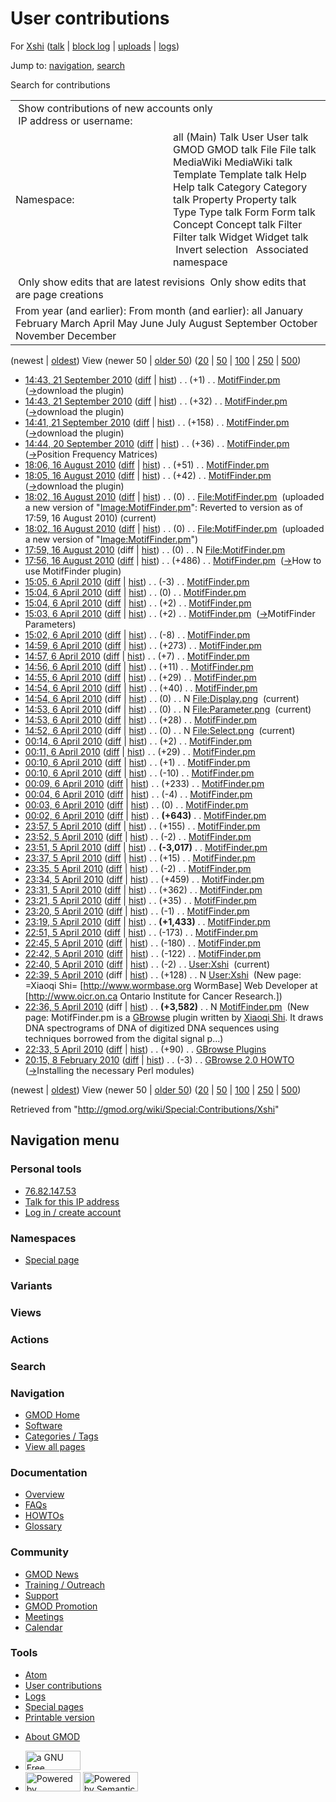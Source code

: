 <div id="mw-page-base" class="noprint">

</div>

<div id="mw-head-base" class="noprint">

</div>

<div id="content" class="mw-body" role="main">

<span id="top"></span>

<div id="mw-js-message" style="display:none;">

</div>



# <span dir="auto">User contributions</span>

<div id="bodyContent">

<div id="contentSub">

For [Xshi](/wiki/User:Xshi "User:Xshi") (<a
href="/mediawiki/index.php?title=User_talk:Xshi&amp;action=edit&amp;redlink=1"
class="new" title="User talk:Xshi (page does not exist)">talk</a> \|
[block
log](/mediawiki/index.php?title=Special:Log/block&page=User%3AXshi "Special:Log/block")
\| [uploads](/wiki/Special:ListFiles/Xshi "Special:ListFiles/Xshi") \|
[logs](/wiki/Special:Log/Xshi "Special:Log/Xshi"))

</div>

<div id="jump-to-nav" class="mw-jump">

Jump to: [navigation](#mw-navigation), [search](#p-search)

</div>

<div id="mw-content-text">

Search for contributions

<table class="mw-contributions-table">
<colgroup>
<col style="width: 50%" />
<col style="width: 50%" />
</colgroup>
<tbody>
<tr class="odd">
<td colspan="2"> Show contributions of new accounts only<br />
 IP address or username:</td>
</tr>
<tr class="even">
<td class="mw-label">Namespace:</td>
<td>all (Main) Talk User User talk GMOD GMOD talk File File talk
MediaWiki MediaWiki talk Template Template talk Help Help talk Category
Category talk Property Property talk Type Type talk Form Form talk
Concept Concept talk Filter Filter talk Widget Widget talk  
 Invert selection 
 Associated namespace </td>
</tr>
<tr class="odd">
<td colspan="2"></td>
</tr>
<tr class="even">
<td colspan="2"> Only show edits that are latest revisions
 Only show edits that are page creations</td>
</tr>
<tr class="odd">
<td colspan="2">From year (and earlier): From month (and earlier): all
January February March April May June July August September October
November December</td>
</tr>
</tbody>
</table>

(newest \| <a
href="/mediawiki/index.php?title=Special:Contributions/Xshi&amp;dir=prev&amp;target=Xshi"
class="mw-lastlink" rel="last"
title="Special:Contributions/Xshi">oldest</a>) View (newer 50 \| <a
href="/mediawiki/index.php?title=Special:Contributions/Xshi&amp;offset=20100208201514&amp;target=Xshi"
class="mw-nextlink" rel="next" title="Special:Contributions/Xshi">older
50</a>) (<a
href="/mediawiki/index.php?title=Special:Contributions/Xshi&amp;offset=&amp;limit=20&amp;target=Xshi"
class="mw-numlink" title="Special:Contributions/Xshi">20</a> \| <a
href="/mediawiki/index.php?title=Special:Contributions/Xshi&amp;offset=&amp;limit=50&amp;target=Xshi"
class="mw-numlink" title="Special:Contributions/Xshi">50</a> \| <a
href="/mediawiki/index.php?title=Special:Contributions/Xshi&amp;offset=&amp;limit=100&amp;target=Xshi"
class="mw-numlink" title="Special:Contributions/Xshi">100</a> \| <a
href="/mediawiki/index.php?title=Special:Contributions/Xshi&amp;offset=&amp;limit=250&amp;target=Xshi"
class="mw-numlink" title="Special:Contributions/Xshi">250</a> \| <a
href="/mediawiki/index.php?title=Special:Contributions/Xshi&amp;offset=&amp;limit=500&amp;target=Xshi"
class="mw-numlink" title="Special:Contributions/Xshi">500</a>)

- <a href="/mediawiki/index.php?title=MotifFinder.pm&amp;oldid=14558"
  class="mw-changeslist-date" title="MotifFinder.pm">14:43, 21 September
  2010</a>
  ([diff](/mediawiki/index.php?title=MotifFinder.pm&diff=prev&oldid=14558 "MotifFinder.pm")
  \|
  [hist](/mediawiki/index.php?title=MotifFinder.pm&action=history "MotifFinder.pm"))
  <span class="mw-changeslist-separator">. .</span>
  <span class="mw-plusminus-pos" dir="ltr"
  title="4,625 bytes after change">(+1)</span>‎
  <span class="mw-changeslist-separator">. .</span>
  <a href="/wiki/MotifFinder.pm" class="mw-contributions-title"
  title="MotifFinder.pm">MotifFinder.pm</a> ‎
  <span class="comment">([→](/wiki/MotifFinder.pm#download_the_plugin "MotifFinder.pm")‎<span dir="auto"><span class="autocomment">download
  the plugin</span></span>)</span>
- <a href="/mediawiki/index.php?title=MotifFinder.pm&amp;oldid=14557"
  class="mw-changeslist-date" title="MotifFinder.pm">14:43, 21 September
  2010</a>
  ([diff](/mediawiki/index.php?title=MotifFinder.pm&diff=prev&oldid=14557 "MotifFinder.pm")
  \|
  [hist](/mediawiki/index.php?title=MotifFinder.pm&action=history "MotifFinder.pm"))
  <span class="mw-changeslist-separator">. .</span>
  <span class="mw-plusminus-pos" dir="ltr"
  title="4,624 bytes after change">(+32)</span>‎
  <span class="mw-changeslist-separator">. .</span>
  <a href="/wiki/MotifFinder.pm" class="mw-contributions-title"
  title="MotifFinder.pm">MotifFinder.pm</a> ‎
  <span class="comment">([→](/wiki/MotifFinder.pm#download_the_plugin "MotifFinder.pm")‎<span dir="auto"><span class="autocomment">download
  the plugin</span></span>)</span>
- <a href="/mediawiki/index.php?title=MotifFinder.pm&amp;oldid=14556"
  class="mw-changeslist-date" title="MotifFinder.pm">14:41, 21 September
  2010</a>
  ([diff](/mediawiki/index.php?title=MotifFinder.pm&diff=prev&oldid=14556 "MotifFinder.pm")
  \|
  [hist](/mediawiki/index.php?title=MotifFinder.pm&action=history "MotifFinder.pm"))
  <span class="mw-changeslist-separator">. .</span>
  <span class="mw-plusminus-pos" dir="ltr"
  title="4,592 bytes after change">(+158)</span>‎
  <span class="mw-changeslist-separator">. .</span>
  <a href="/wiki/MotifFinder.pm" class="mw-contributions-title"
  title="MotifFinder.pm">MotifFinder.pm</a> ‎
  <span class="comment">([→](/wiki/MotifFinder.pm#download_the_plugin "MotifFinder.pm")‎<span dir="auto"><span class="autocomment">download
  the plugin</span></span>)</span>
- <a href="/mediawiki/index.php?title=MotifFinder.pm&amp;oldid=14537"
  class="mw-changeslist-date" title="MotifFinder.pm">14:44, 20 September
  2010</a>
  ([diff](/mediawiki/index.php?title=MotifFinder.pm&diff=prev&oldid=14537 "MotifFinder.pm")
  \|
  [hist](/mediawiki/index.php?title=MotifFinder.pm&action=history "MotifFinder.pm"))
  <span class="mw-changeslist-separator">. .</span>
  <span class="mw-plusminus-pos" dir="ltr"
  title="4,434 bytes after change">(+36)</span>‎
  <span class="mw-changeslist-separator">. .</span>
  <a href="/wiki/MotifFinder.pm" class="mw-contributions-title"
  title="MotifFinder.pm">MotifFinder.pm</a> ‎
  <span class="comment">([→](/wiki/MotifFinder.pm#Position_Frequency_Matrices "MotifFinder.pm")‎<span dir="auto"><span class="autocomment">Position
  Frequency Matrices</span></span>)</span>
- <a href="/mediawiki/index.php?title=MotifFinder.pm&amp;oldid=14190"
  class="mw-changeslist-date" title="MotifFinder.pm">18:06, 16 August
  2010</a>
  ([diff](/mediawiki/index.php?title=MotifFinder.pm&diff=prev&oldid=14190 "MotifFinder.pm")
  \|
  [hist](/mediawiki/index.php?title=MotifFinder.pm&action=history "MotifFinder.pm"))
  <span class="mw-changeslist-separator">. .</span>
  <span class="mw-plusminus-pos" dir="ltr"
  title="4,398 bytes after change">(+51)</span>‎
  <span class="mw-changeslist-separator">. .</span>
  <a href="/wiki/MotifFinder.pm" class="mw-contributions-title"
  title="MotifFinder.pm">MotifFinder.pm</a> ‎
- <a href="/mediawiki/index.php?title=MotifFinder.pm&amp;oldid=14189"
  class="mw-changeslist-date" title="MotifFinder.pm">18:05, 16 August
  2010</a>
  ([diff](/mediawiki/index.php?title=MotifFinder.pm&diff=prev&oldid=14189 "MotifFinder.pm")
  \|
  [hist](/mediawiki/index.php?title=MotifFinder.pm&action=history "MotifFinder.pm"))
  <span class="mw-changeslist-separator">. .</span>
  <span class="mw-plusminus-pos" dir="ltr"
  title="4,347 bytes after change">(+42)</span>‎
  <span class="mw-changeslist-separator">. .</span>
  <a href="/wiki/MotifFinder.pm" class="mw-contributions-title"
  title="MotifFinder.pm">MotifFinder.pm</a> ‎
  <span class="comment">([→](/wiki/MotifFinder.pm#download_the_plugin "MotifFinder.pm")‎<span dir="auto"><span class="autocomment">download
  the plugin</span></span>)</span>
- <a href="/mediawiki/index.php?title=File:MotifFinder.pm&amp;oldid=14188"
  class="mw-changeslist-date" title="File:MotifFinder.pm">18:02, 16 August
  2010</a>
  ([diff](/mediawiki/index.php?title=File:MotifFinder.pm&diff=prev&oldid=14188 "File:MotifFinder.pm")
  \|
  [hist](/mediawiki/index.php?title=File:MotifFinder.pm&action=history "File:MotifFinder.pm"))
  <span class="mw-changeslist-separator">. .</span>
  <span class="mw-plusminus-null" dir="ltr"
  title="0 bytes after change">(0)</span>‎
  <span class="mw-changeslist-separator">. .</span>
  <a href="/wiki/File:MotifFinder.pm" class="mw-contributions-title"
  title="File:MotifFinder.pm">File:MotifFinder.pm</a> ‎
  <span class="comment">(uploaded a new version of
  "[Image:MotifFinder.pm](/wiki/File:MotifFinder.pm "File:MotifFinder.pm")":
  Reverted to version as of 17:59, 16 August 2010)</span>
  <span class="mw-uctop">(current)</span>
- <a href="/mediawiki/index.php?title=File:MotifFinder.pm&amp;oldid=14187"
  class="mw-changeslist-date" title="File:MotifFinder.pm">18:02, 16 August
  2010</a>
  ([diff](/mediawiki/index.php?title=File:MotifFinder.pm&diff=prev&oldid=14187 "File:MotifFinder.pm")
  \|
  [hist](/mediawiki/index.php?title=File:MotifFinder.pm&action=history "File:MotifFinder.pm"))
  <span class="mw-changeslist-separator">. .</span>
  <span class="mw-plusminus-null" dir="ltr"
  title="0 bytes after change">(0)</span>‎
  <span class="mw-changeslist-separator">. .</span>
  <a href="/wiki/File:MotifFinder.pm" class="mw-contributions-title"
  title="File:MotifFinder.pm">File:MotifFinder.pm</a> ‎
  <span class="comment">(uploaded a new version of
  "[Image:MotifFinder.pm](/wiki/File:MotifFinder.pm "File:MotifFinder.pm")")</span>
- <a href="/mediawiki/index.php?title=File:MotifFinder.pm&amp;oldid=14186"
  class="mw-changeslist-date" title="File:MotifFinder.pm">17:59, 16 August
  2010</a> (diff \|
  [hist](/mediawiki/index.php?title=File:MotifFinder.pm&action=history "File:MotifFinder.pm"))
  <span class="mw-changeslist-separator">. .</span>
  <span class="mw-plusminus-null" dir="ltr"
  title="0 bytes after change">(0)</span>‎
  <span class="mw-changeslist-separator">. .</span> N
  <a href="/wiki/File:MotifFinder.pm" class="mw-contributions-title"
  title="File:MotifFinder.pm">File:MotifFinder.pm</a> ‎
- <a href="/mediawiki/index.php?title=MotifFinder.pm&amp;oldid=14182"
  class="mw-changeslist-date" title="MotifFinder.pm">17:56, 16 August
  2010</a>
  ([diff](/mediawiki/index.php?title=MotifFinder.pm&diff=prev&oldid=14182 "MotifFinder.pm")
  \|
  [hist](/mediawiki/index.php?title=MotifFinder.pm&action=history "MotifFinder.pm"))
  <span class="mw-changeslist-separator">. .</span>
  <span class="mw-plusminus-pos" dir="ltr"
  title="4,305 bytes after change">(+486)</span>‎
  <span class="mw-changeslist-separator">. .</span>
  <a href="/wiki/MotifFinder.pm" class="mw-contributions-title"
  title="MotifFinder.pm">MotifFinder.pm</a> ‎
  <span class="comment">([→](/wiki/MotifFinder.pm#How_to_use_MotifFinder_plugin "MotifFinder.pm")‎<span dir="auto"><span class="autocomment">How
  to use MotifFinder plugin</span></span>)</span>
- <a href="/mediawiki/index.php?title=MotifFinder.pm&amp;oldid=12263"
  class="mw-changeslist-date" title="MotifFinder.pm">15:05, 6 April
  2010</a>
  ([diff](/mediawiki/index.php?title=MotifFinder.pm&diff=prev&oldid=12263 "MotifFinder.pm")
  \|
  [hist](/mediawiki/index.php?title=MotifFinder.pm&action=history "MotifFinder.pm"))
  <span class="mw-changeslist-separator">. .</span>
  <span class="mw-plusminus-neg" dir="ltr"
  title="3,819 bytes after change">(-3)</span>‎
  <span class="mw-changeslist-separator">. .</span>
  <a href="/wiki/MotifFinder.pm" class="mw-contributions-title"
  title="MotifFinder.pm">MotifFinder.pm</a> ‎
- <a href="/mediawiki/index.php?title=MotifFinder.pm&amp;oldid=12262"
  class="mw-changeslist-date" title="MotifFinder.pm">15:04, 6 April
  2010</a>
  ([diff](/mediawiki/index.php?title=MotifFinder.pm&diff=prev&oldid=12262 "MotifFinder.pm")
  \|
  [hist](/mediawiki/index.php?title=MotifFinder.pm&action=history "MotifFinder.pm"))
  <span class="mw-changeslist-separator">. .</span>
  <span class="mw-plusminus-null" dir="ltr"
  title="3,822 bytes after change">(0)</span>‎
  <span class="mw-changeslist-separator">. .</span>
  <a href="/wiki/MotifFinder.pm" class="mw-contributions-title"
  title="MotifFinder.pm">MotifFinder.pm</a> ‎
- <a href="/mediawiki/index.php?title=MotifFinder.pm&amp;oldid=12261"
  class="mw-changeslist-date" title="MotifFinder.pm">15:04, 6 April
  2010</a>
  ([diff](/mediawiki/index.php?title=MotifFinder.pm&diff=prev&oldid=12261 "MotifFinder.pm")
  \|
  [hist](/mediawiki/index.php?title=MotifFinder.pm&action=history "MotifFinder.pm"))
  <span class="mw-changeslist-separator">. .</span>
  <span class="mw-plusminus-pos" dir="ltr"
  title="3,822 bytes after change">(+2)</span>‎
  <span class="mw-changeslist-separator">. .</span>
  <a href="/wiki/MotifFinder.pm" class="mw-contributions-title"
  title="MotifFinder.pm">MotifFinder.pm</a> ‎
- <a href="/mediawiki/index.php?title=MotifFinder.pm&amp;oldid=12260"
  class="mw-changeslist-date" title="MotifFinder.pm">15:03, 6 April
  2010</a>
  ([diff](/mediawiki/index.php?title=MotifFinder.pm&diff=prev&oldid=12260 "MotifFinder.pm")
  \|
  [hist](/mediawiki/index.php?title=MotifFinder.pm&action=history "MotifFinder.pm"))
  <span class="mw-changeslist-separator">. .</span>
  <span class="mw-plusminus-pos" dir="ltr"
  title="3,820 bytes after change">(+2)</span>‎
  <span class="mw-changeslist-separator">. .</span>
  <a href="/wiki/MotifFinder.pm" class="mw-contributions-title"
  title="MotifFinder.pm">MotifFinder.pm</a> ‎
  <span class="comment">([→](/wiki/MotifFinder.pm#MotifFinder_Parameters "MotifFinder.pm")‎<span dir="auto"><span class="autocomment">MotifFinder
  Parameters</span></span>)</span>
- <a href="/mediawiki/index.php?title=MotifFinder.pm&amp;oldid=12259"
  class="mw-changeslist-date" title="MotifFinder.pm">15:02, 6 April
  2010</a>
  ([diff](/mediawiki/index.php?title=MotifFinder.pm&diff=prev&oldid=12259 "MotifFinder.pm")
  \|
  [hist](/mediawiki/index.php?title=MotifFinder.pm&action=history "MotifFinder.pm"))
  <span class="mw-changeslist-separator">. .</span>
  <span class="mw-plusminus-neg" dir="ltr"
  title="3,818 bytes after change">(-8)</span>‎
  <span class="mw-changeslist-separator">. .</span>
  <a href="/wiki/MotifFinder.pm" class="mw-contributions-title"
  title="MotifFinder.pm">MotifFinder.pm</a> ‎
- <a href="/mediawiki/index.php?title=MotifFinder.pm&amp;oldid=12258"
  class="mw-changeslist-date" title="MotifFinder.pm">14:59, 6 April
  2010</a>
  ([diff](/mediawiki/index.php?title=MotifFinder.pm&diff=prev&oldid=12258 "MotifFinder.pm")
  \|
  [hist](/mediawiki/index.php?title=MotifFinder.pm&action=history "MotifFinder.pm"))
  <span class="mw-changeslist-separator">. .</span>
  <span class="mw-plusminus-pos" dir="ltr"
  title="3,826 bytes after change">(+273)</span>‎
  <span class="mw-changeslist-separator">. .</span>
  <a href="/wiki/MotifFinder.pm" class="mw-contributions-title"
  title="MotifFinder.pm">MotifFinder.pm</a> ‎
- <a href="/mediawiki/index.php?title=MotifFinder.pm&amp;oldid=12257"
  class="mw-changeslist-date" title="MotifFinder.pm">14:57, 6 April
  2010</a>
  ([diff](/mediawiki/index.php?title=MotifFinder.pm&diff=prev&oldid=12257 "MotifFinder.pm")
  \|
  [hist](/mediawiki/index.php?title=MotifFinder.pm&action=history "MotifFinder.pm"))
  <span class="mw-changeslist-separator">. .</span>
  <span class="mw-plusminus-pos" dir="ltr"
  title="3,553 bytes after change">(+7)</span>‎
  <span class="mw-changeslist-separator">. .</span>
  <a href="/wiki/MotifFinder.pm" class="mw-contributions-title"
  title="MotifFinder.pm">MotifFinder.pm</a> ‎
- <a href="/mediawiki/index.php?title=MotifFinder.pm&amp;oldid=12256"
  class="mw-changeslist-date" title="MotifFinder.pm">14:56, 6 April
  2010</a>
  ([diff](/mediawiki/index.php?title=MotifFinder.pm&diff=prev&oldid=12256 "MotifFinder.pm")
  \|
  [hist](/mediawiki/index.php?title=MotifFinder.pm&action=history "MotifFinder.pm"))
  <span class="mw-changeslist-separator">. .</span>
  <span class="mw-plusminus-pos" dir="ltr"
  title="3,546 bytes after change">(+11)</span>‎
  <span class="mw-changeslist-separator">. .</span>
  <a href="/wiki/MotifFinder.pm" class="mw-contributions-title"
  title="MotifFinder.pm">MotifFinder.pm</a> ‎
- <a href="/mediawiki/index.php?title=MotifFinder.pm&amp;oldid=12255"
  class="mw-changeslist-date" title="MotifFinder.pm">14:55, 6 April
  2010</a>
  ([diff](/mediawiki/index.php?title=MotifFinder.pm&diff=prev&oldid=12255 "MotifFinder.pm")
  \|
  [hist](/mediawiki/index.php?title=MotifFinder.pm&action=history "MotifFinder.pm"))
  <span class="mw-changeslist-separator">. .</span>
  <span class="mw-plusminus-pos" dir="ltr"
  title="3,535 bytes after change">(+29)</span>‎
  <span class="mw-changeslist-separator">. .</span>
  <a href="/wiki/MotifFinder.pm" class="mw-contributions-title"
  title="MotifFinder.pm">MotifFinder.pm</a> ‎
- <a href="/mediawiki/index.php?title=MotifFinder.pm&amp;oldid=12254"
  class="mw-changeslist-date" title="MotifFinder.pm">14:54, 6 April
  2010</a>
  ([diff](/mediawiki/index.php?title=MotifFinder.pm&diff=prev&oldid=12254 "MotifFinder.pm")
  \|
  [hist](/mediawiki/index.php?title=MotifFinder.pm&action=history "MotifFinder.pm"))
  <span class="mw-changeslist-separator">. .</span>
  <span class="mw-plusminus-pos" dir="ltr"
  title="3,506 bytes after change">(+40)</span>‎
  <span class="mw-changeslist-separator">. .</span>
  <a href="/wiki/MotifFinder.pm" class="mw-contributions-title"
  title="MotifFinder.pm">MotifFinder.pm</a> ‎
- <a href="/mediawiki/index.php?title=File:Display.png&amp;oldid=12253"
  class="mw-changeslist-date" title="File:Display.png">14:54, 6 April
  2010</a> (diff \|
  [hist](/mediawiki/index.php?title=File:Display.png&action=history "File:Display.png"))
  <span class="mw-changeslist-separator">. .</span>
  <span class="mw-plusminus-null" dir="ltr"
  title="0 bytes after change">(0)</span>‎
  <span class="mw-changeslist-separator">. .</span> N
  <a href="/wiki/File:Display.png" class="mw-contributions-title"
  title="File:Display.png">File:Display.png</a> ‎
  <span class="mw-uctop">(current)</span>
- <a href="/mediawiki/index.php?title=File:Parameter.png&amp;oldid=12252"
  class="mw-changeslist-date" title="File:Parameter.png">14:53, 6 April
  2010</a> (diff \|
  [hist](/mediawiki/index.php?title=File:Parameter.png&action=history "File:Parameter.png"))
  <span class="mw-changeslist-separator">. .</span>
  <span class="mw-plusminus-null" dir="ltr"
  title="0 bytes after change">(0)</span>‎
  <span class="mw-changeslist-separator">. .</span> N
  <a href="/wiki/File:Parameter.png" class="mw-contributions-title"
  title="File:Parameter.png">File:Parameter.png</a> ‎
  <span class="mw-uctop">(current)</span>
- <a href="/mediawiki/index.php?title=MotifFinder.pm&amp;oldid=12251"
  class="mw-changeslist-date" title="MotifFinder.pm">14:53, 6 April
  2010</a>
  ([diff](/mediawiki/index.php?title=MotifFinder.pm&diff=prev&oldid=12251 "MotifFinder.pm")
  \|
  [hist](/mediawiki/index.php?title=MotifFinder.pm&action=history "MotifFinder.pm"))
  <span class="mw-changeslist-separator">. .</span>
  <span class="mw-plusminus-pos" dir="ltr"
  title="3,466 bytes after change">(+28)</span>‎
  <span class="mw-changeslist-separator">. .</span>
  <a href="/wiki/MotifFinder.pm" class="mw-contributions-title"
  title="MotifFinder.pm">MotifFinder.pm</a> ‎
- <a href="/mediawiki/index.php?title=File:Select.png&amp;oldid=12250"
  class="mw-changeslist-date" title="File:Select.png">14:52, 6 April
  2010</a> (diff \|
  [hist](/mediawiki/index.php?title=File:Select.png&action=history "File:Select.png"))
  <span class="mw-changeslist-separator">. .</span>
  <span class="mw-plusminus-null" dir="ltr"
  title="0 bytes after change">(0)</span>‎
  <span class="mw-changeslist-separator">. .</span> N
  <a href="/wiki/File:Select.png" class="mw-contributions-title"
  title="File:Select.png">File:Select.png</a> ‎
  <span class="mw-uctop">(current)</span>
- <a href="/mediawiki/index.php?title=MotifFinder.pm&amp;oldid=12249"
  class="mw-changeslist-date" title="MotifFinder.pm">00:14, 6 April
  2010</a>
  ([diff](/mediawiki/index.php?title=MotifFinder.pm&diff=prev&oldid=12249 "MotifFinder.pm")
  \|
  [hist](/mediawiki/index.php?title=MotifFinder.pm&action=history "MotifFinder.pm"))
  <span class="mw-changeslist-separator">. .</span>
  <span class="mw-plusminus-pos" dir="ltr"
  title="3,438 bytes after change">(+2)</span>‎
  <span class="mw-changeslist-separator">. .</span>
  <a href="/wiki/MotifFinder.pm" class="mw-contributions-title"
  title="MotifFinder.pm">MotifFinder.pm</a> ‎
- <a href="/mediawiki/index.php?title=MotifFinder.pm&amp;oldid=12248"
  class="mw-changeslist-date" title="MotifFinder.pm">00:11, 6 April
  2010</a>
  ([diff](/mediawiki/index.php?title=MotifFinder.pm&diff=prev&oldid=12248 "MotifFinder.pm")
  \|
  [hist](/mediawiki/index.php?title=MotifFinder.pm&action=history "MotifFinder.pm"))
  <span class="mw-changeslist-separator">. .</span>
  <span class="mw-plusminus-pos" dir="ltr"
  title="3,436 bytes after change">(+29)</span>‎
  <span class="mw-changeslist-separator">. .</span>
  <a href="/wiki/MotifFinder.pm" class="mw-contributions-title"
  title="MotifFinder.pm">MotifFinder.pm</a> ‎
- <a href="/mediawiki/index.php?title=MotifFinder.pm&amp;oldid=12247"
  class="mw-changeslist-date" title="MotifFinder.pm">00:10, 6 April
  2010</a>
  ([diff](/mediawiki/index.php?title=MotifFinder.pm&diff=prev&oldid=12247 "MotifFinder.pm")
  \|
  [hist](/mediawiki/index.php?title=MotifFinder.pm&action=history "MotifFinder.pm"))
  <span class="mw-changeslist-separator">. .</span>
  <span class="mw-plusminus-pos" dir="ltr"
  title="3,407 bytes after change">(+1)</span>‎
  <span class="mw-changeslist-separator">. .</span>
  <a href="/wiki/MotifFinder.pm" class="mw-contributions-title"
  title="MotifFinder.pm">MotifFinder.pm</a> ‎
- <a href="/mediawiki/index.php?title=MotifFinder.pm&amp;oldid=12246"
  class="mw-changeslist-date" title="MotifFinder.pm">00:10, 6 April
  2010</a>
  ([diff](/mediawiki/index.php?title=MotifFinder.pm&diff=prev&oldid=12246 "MotifFinder.pm")
  \|
  [hist](/mediawiki/index.php?title=MotifFinder.pm&action=history "MotifFinder.pm"))
  <span class="mw-changeslist-separator">. .</span>
  <span class="mw-plusminus-neg" dir="ltr"
  title="3,406 bytes after change">(-10)</span>‎
  <span class="mw-changeslist-separator">. .</span>
  <a href="/wiki/MotifFinder.pm" class="mw-contributions-title"
  title="MotifFinder.pm">MotifFinder.pm</a> ‎
- <a href="/mediawiki/index.php?title=MotifFinder.pm&amp;oldid=12245"
  class="mw-changeslist-date" title="MotifFinder.pm">00:09, 6 April
  2010</a>
  ([diff](/mediawiki/index.php?title=MotifFinder.pm&diff=prev&oldid=12245 "MotifFinder.pm")
  \|
  [hist](/mediawiki/index.php?title=MotifFinder.pm&action=history "MotifFinder.pm"))
  <span class="mw-changeslist-separator">. .</span>
  <span class="mw-plusminus-pos" dir="ltr"
  title="3,416 bytes after change">(+233)</span>‎
  <span class="mw-changeslist-separator">. .</span>
  <a href="/wiki/MotifFinder.pm" class="mw-contributions-title"
  title="MotifFinder.pm">MotifFinder.pm</a> ‎
- <a href="/mediawiki/index.php?title=MotifFinder.pm&amp;oldid=12244"
  class="mw-changeslist-date" title="MotifFinder.pm">00:04, 6 April
  2010</a>
  ([diff](/mediawiki/index.php?title=MotifFinder.pm&diff=prev&oldid=12244 "MotifFinder.pm")
  \|
  [hist](/mediawiki/index.php?title=MotifFinder.pm&action=history "MotifFinder.pm"))
  <span class="mw-changeslist-separator">. .</span>
  <span class="mw-plusminus-neg" dir="ltr"
  title="3,183 bytes after change">(-4)</span>‎
  <span class="mw-changeslist-separator">. .</span>
  <a href="/wiki/MotifFinder.pm" class="mw-contributions-title"
  title="MotifFinder.pm">MotifFinder.pm</a> ‎
- <a href="/mediawiki/index.php?title=MotifFinder.pm&amp;oldid=12243"
  class="mw-changeslist-date" title="MotifFinder.pm">00:03, 6 April
  2010</a>
  ([diff](/mediawiki/index.php?title=MotifFinder.pm&diff=prev&oldid=12243 "MotifFinder.pm")
  \|
  [hist](/mediawiki/index.php?title=MotifFinder.pm&action=history "MotifFinder.pm"))
  <span class="mw-changeslist-separator">. .</span>
  <span class="mw-plusminus-null" dir="ltr"
  title="3,187 bytes after change">(0)</span>‎
  <span class="mw-changeslist-separator">. .</span>
  <a href="/wiki/MotifFinder.pm" class="mw-contributions-title"
  title="MotifFinder.pm">MotifFinder.pm</a> ‎
- <a href="/mediawiki/index.php?title=MotifFinder.pm&amp;oldid=12242"
  class="mw-changeslist-date" title="MotifFinder.pm">00:02, 6 April
  2010</a>
  ([diff](/mediawiki/index.php?title=MotifFinder.pm&diff=prev&oldid=12242 "MotifFinder.pm")
  \|
  [hist](/mediawiki/index.php?title=MotifFinder.pm&action=history "MotifFinder.pm"))
  <span class="mw-changeslist-separator">. .</span> **(+643)**‎
  <span class="mw-changeslist-separator">. .</span>
  <a href="/wiki/MotifFinder.pm" class="mw-contributions-title"
  title="MotifFinder.pm">MotifFinder.pm</a> ‎
- <a href="/mediawiki/index.php?title=MotifFinder.pm&amp;oldid=12241"
  class="mw-changeslist-date" title="MotifFinder.pm">23:57, 5 April
  2010</a>
  ([diff](/mediawiki/index.php?title=MotifFinder.pm&diff=prev&oldid=12241 "MotifFinder.pm")
  \|
  [hist](/mediawiki/index.php?title=MotifFinder.pm&action=history "MotifFinder.pm"))
  <span class="mw-changeslist-separator">. .</span>
  <span class="mw-plusminus-pos" dir="ltr"
  title="2,544 bytes after change">(+155)</span>‎
  <span class="mw-changeslist-separator">. .</span>
  <a href="/wiki/MotifFinder.pm" class="mw-contributions-title"
  title="MotifFinder.pm">MotifFinder.pm</a> ‎
- <a href="/mediawiki/index.php?title=MotifFinder.pm&amp;oldid=12240"
  class="mw-changeslist-date" title="MotifFinder.pm">23:52, 5 April
  2010</a>
  ([diff](/mediawiki/index.php?title=MotifFinder.pm&diff=prev&oldid=12240 "MotifFinder.pm")
  \|
  [hist](/mediawiki/index.php?title=MotifFinder.pm&action=history "MotifFinder.pm"))
  <span class="mw-changeslist-separator">. .</span>
  <span class="mw-plusminus-neg" dir="ltr"
  title="2,389 bytes after change">(-2)</span>‎
  <span class="mw-changeslist-separator">. .</span>
  <a href="/wiki/MotifFinder.pm" class="mw-contributions-title"
  title="MotifFinder.pm">MotifFinder.pm</a> ‎
- <a href="/mediawiki/index.php?title=MotifFinder.pm&amp;oldid=12239"
  class="mw-changeslist-date" title="MotifFinder.pm">23:51, 5 April
  2010</a>
  ([diff](/mediawiki/index.php?title=MotifFinder.pm&diff=prev&oldid=12239 "MotifFinder.pm")
  \|
  [hist](/mediawiki/index.php?title=MotifFinder.pm&action=history "MotifFinder.pm"))
  <span class="mw-changeslist-separator">. .</span> **(-3,017)**‎
  <span class="mw-changeslist-separator">. .</span>
  <a href="/wiki/MotifFinder.pm" class="mw-contributions-title"
  title="MotifFinder.pm">MotifFinder.pm</a> ‎
- <a href="/mediawiki/index.php?title=MotifFinder.pm&amp;oldid=12238"
  class="mw-changeslist-date" title="MotifFinder.pm">23:37, 5 April
  2010</a>
  ([diff](/mediawiki/index.php?title=MotifFinder.pm&diff=prev&oldid=12238 "MotifFinder.pm")
  \|
  [hist](/mediawiki/index.php?title=MotifFinder.pm&action=history "MotifFinder.pm"))
  <span class="mw-changeslist-separator">. .</span>
  <span class="mw-plusminus-pos" dir="ltr"
  title="5,408 bytes after change">(+15)</span>‎
  <span class="mw-changeslist-separator">. .</span>
  <a href="/wiki/MotifFinder.pm" class="mw-contributions-title"
  title="MotifFinder.pm">MotifFinder.pm</a> ‎
- <a href="/mediawiki/index.php?title=MotifFinder.pm&amp;oldid=12237"
  class="mw-changeslist-date" title="MotifFinder.pm">23:35, 5 April
  2010</a>
  ([diff](/mediawiki/index.php?title=MotifFinder.pm&diff=prev&oldid=12237 "MotifFinder.pm")
  \|
  [hist](/mediawiki/index.php?title=MotifFinder.pm&action=history "MotifFinder.pm"))
  <span class="mw-changeslist-separator">. .</span>
  <span class="mw-plusminus-neg" dir="ltr"
  title="5,393 bytes after change">(-2)</span>‎
  <span class="mw-changeslist-separator">. .</span>
  <a href="/wiki/MotifFinder.pm" class="mw-contributions-title"
  title="MotifFinder.pm">MotifFinder.pm</a> ‎
- <a href="/mediawiki/index.php?title=MotifFinder.pm&amp;oldid=12236"
  class="mw-changeslist-date" title="MotifFinder.pm">23:34, 5 April
  2010</a>
  ([diff](/mediawiki/index.php?title=MotifFinder.pm&diff=prev&oldid=12236 "MotifFinder.pm")
  \|
  [hist](/mediawiki/index.php?title=MotifFinder.pm&action=history "MotifFinder.pm"))
  <span class="mw-changeslist-separator">. .</span>
  <span class="mw-plusminus-pos" dir="ltr"
  title="5,395 bytes after change">(+459)</span>‎
  <span class="mw-changeslist-separator">. .</span>
  <a href="/wiki/MotifFinder.pm" class="mw-contributions-title"
  title="MotifFinder.pm">MotifFinder.pm</a> ‎
- <a href="/mediawiki/index.php?title=MotifFinder.pm&amp;oldid=12235"
  class="mw-changeslist-date" title="MotifFinder.pm">23:31, 5 April
  2010</a>
  ([diff](/mediawiki/index.php?title=MotifFinder.pm&diff=prev&oldid=12235 "MotifFinder.pm")
  \|
  [hist](/mediawiki/index.php?title=MotifFinder.pm&action=history "MotifFinder.pm"))
  <span class="mw-changeslist-separator">. .</span>
  <span class="mw-plusminus-pos" dir="ltr"
  title="4,936 bytes after change">(+362)</span>‎
  <span class="mw-changeslist-separator">. .</span>
  <a href="/wiki/MotifFinder.pm" class="mw-contributions-title"
  title="MotifFinder.pm">MotifFinder.pm</a> ‎
- <a href="/mediawiki/index.php?title=MotifFinder.pm&amp;oldid=12234"
  class="mw-changeslist-date" title="MotifFinder.pm">23:21, 5 April
  2010</a>
  ([diff](/mediawiki/index.php?title=MotifFinder.pm&diff=prev&oldid=12234 "MotifFinder.pm")
  \|
  [hist](/mediawiki/index.php?title=MotifFinder.pm&action=history "MotifFinder.pm"))
  <span class="mw-changeslist-separator">. .</span>
  <span class="mw-plusminus-pos" dir="ltr"
  title="4,574 bytes after change">(+35)</span>‎
  <span class="mw-changeslist-separator">. .</span>
  <a href="/wiki/MotifFinder.pm" class="mw-contributions-title"
  title="MotifFinder.pm">MotifFinder.pm</a> ‎
- <a href="/mediawiki/index.php?title=MotifFinder.pm&amp;oldid=12233"
  class="mw-changeslist-date" title="MotifFinder.pm">23:20, 5 April
  2010</a>
  ([diff](/mediawiki/index.php?title=MotifFinder.pm&diff=prev&oldid=12233 "MotifFinder.pm")
  \|
  [hist](/mediawiki/index.php?title=MotifFinder.pm&action=history "MotifFinder.pm"))
  <span class="mw-changeslist-separator">. .</span>
  <span class="mw-plusminus-neg" dir="ltr"
  title="4,539 bytes after change">(-1)</span>‎
  <span class="mw-changeslist-separator">. .</span>
  <a href="/wiki/MotifFinder.pm" class="mw-contributions-title"
  title="MotifFinder.pm">MotifFinder.pm</a> ‎
- <a href="/mediawiki/index.php?title=MotifFinder.pm&amp;oldid=12232"
  class="mw-changeslist-date" title="MotifFinder.pm">23:19, 5 April
  2010</a>
  ([diff](/mediawiki/index.php?title=MotifFinder.pm&diff=prev&oldid=12232 "MotifFinder.pm")
  \|
  [hist](/mediawiki/index.php?title=MotifFinder.pm&action=history "MotifFinder.pm"))
  <span class="mw-changeslist-separator">. .</span> **(+1,433)**‎
  <span class="mw-changeslist-separator">. .</span>
  <a href="/wiki/MotifFinder.pm" class="mw-contributions-title"
  title="MotifFinder.pm">MotifFinder.pm</a> ‎
- <a href="/mediawiki/index.php?title=MotifFinder.pm&amp;oldid=12230"
  class="mw-changeslist-date" title="MotifFinder.pm">22:51, 5 April
  2010</a>
  ([diff](/mediawiki/index.php?title=MotifFinder.pm&diff=prev&oldid=12230 "MotifFinder.pm")
  \|
  [hist](/mediawiki/index.php?title=MotifFinder.pm&action=history "MotifFinder.pm"))
  <span class="mw-changeslist-separator">. .</span>
  <span class="mw-plusminus-neg" dir="ltr"
  title="3,107 bytes after change">(-173)</span>‎
  <span class="mw-changeslist-separator">. .</span>
  <a href="/wiki/MotifFinder.pm" class="mw-contributions-title"
  title="MotifFinder.pm">MotifFinder.pm</a> ‎
- <a href="/mediawiki/index.php?title=MotifFinder.pm&amp;oldid=12229"
  class="mw-changeslist-date" title="MotifFinder.pm">22:45, 5 April
  2010</a>
  ([diff](/mediawiki/index.php?title=MotifFinder.pm&diff=prev&oldid=12229 "MotifFinder.pm")
  \|
  [hist](/mediawiki/index.php?title=MotifFinder.pm&action=history "MotifFinder.pm"))
  <span class="mw-changeslist-separator">. .</span>
  <span class="mw-plusminus-neg" dir="ltr"
  title="3,280 bytes after change">(-180)</span>‎
  <span class="mw-changeslist-separator">. .</span>
  <a href="/wiki/MotifFinder.pm" class="mw-contributions-title"
  title="MotifFinder.pm">MotifFinder.pm</a> ‎
- <a href="/mediawiki/index.php?title=MotifFinder.pm&amp;oldid=12228"
  class="mw-changeslist-date" title="MotifFinder.pm">22:42, 5 April
  2010</a>
  ([diff](/mediawiki/index.php?title=MotifFinder.pm&diff=prev&oldid=12228 "MotifFinder.pm")
  \|
  [hist](/mediawiki/index.php?title=MotifFinder.pm&action=history "MotifFinder.pm"))
  <span class="mw-changeslist-separator">. .</span>
  <span class="mw-plusminus-neg" dir="ltr"
  title="3,460 bytes after change">(-122)</span>‎
  <span class="mw-changeslist-separator">. .</span>
  <a href="/wiki/MotifFinder.pm" class="mw-contributions-title"
  title="MotifFinder.pm">MotifFinder.pm</a> ‎
- <a href="/mediawiki/index.php?title=User:Xshi&amp;oldid=12227"
  class="mw-changeslist-date" title="User:Xshi">22:40, 5 April 2010</a>
  ([diff](/mediawiki/index.php?title=User:Xshi&diff=prev&oldid=12227 "User:Xshi")
  \|
  [hist](/mediawiki/index.php?title=User:Xshi&action=history "User:Xshi"))
  <span class="mw-changeslist-separator">. .</span>
  <span class="mw-plusminus-neg" dir="ltr"
  title="126 bytes after change">(-2)</span>‎
  <span class="mw-changeslist-separator">. .</span>
  <a href="/wiki/User:Xshi" class="mw-contributions-title"
  title="User:Xshi">User:Xshi</a> ‎
  <span class="mw-uctop">(current)</span>
- <a href="/mediawiki/index.php?title=User:Xshi&amp;oldid=12226"
  class="mw-changeslist-date" title="User:Xshi">22:39, 5 April 2010</a>
  (diff \|
  [hist](/mediawiki/index.php?title=User:Xshi&action=history "User:Xshi"))
  <span class="mw-changeslist-separator">. .</span>
  <span class="mw-plusminus-pos" dir="ltr"
  title="128 bytes after change">(+128)</span>‎
  <span class="mw-changeslist-separator">. .</span> N
  <a href="/wiki/User:Xshi" class="mw-contributions-title"
  title="User:Xshi">User:Xshi</a> ‎ <span class="comment">(New page:
  =Xiaoqi Shi= \[http://www.wormbase.org WormBase\] Web Developer at
  \[http://www.oicr.on.ca Ontario Institute for Cancer
  Research.\])</span>
- <a href="/mediawiki/index.php?title=MotifFinder.pm&amp;oldid=12225"
  class="mw-changeslist-date" title="MotifFinder.pm">22:36, 5 April
  2010</a> (diff \|
  [hist](/mediawiki/index.php?title=MotifFinder.pm&action=history "MotifFinder.pm"))
  <span class="mw-changeslist-separator">. .</span> **(+3,582)**‎
  <span class="mw-changeslist-separator">. .</span> N
  <a href="/wiki/MotifFinder.pm" class="mw-contributions-title"
  title="MotifFinder.pm">MotifFinder.pm</a> ‎ <span class="comment">(New
  page: MotifFinder.pm is a [GBrowse](/wiki/GBrowse "GBrowse") plugin
  written by [Xiaoqi Shi](/wiki/User:Xshi "User:Xshi"). It draws DNA
  spectrograms of DNA of digitized DNA sequences using techniques
  borrowed from the digital signal p...)</span>
- <a href="/mediawiki/index.php?title=GBrowse_Plugins&amp;oldid=12224"
  class="mw-changeslist-date" title="GBrowse Plugins">22:33, 5 April
  2010</a>
  ([diff](/mediawiki/index.php?title=GBrowse_Plugins&diff=prev&oldid=12224 "GBrowse Plugins")
  \|
  [hist](/mediawiki/index.php?title=GBrowse_Plugins&action=history "GBrowse Plugins"))
  <span class="mw-changeslist-separator">. .</span>
  <span class="mw-plusminus-pos" dir="ltr"
  title="1,830 bytes after change">(+90)</span>‎
  <span class="mw-changeslist-separator">. .</span>
  <a href="/wiki/GBrowse_Plugins" class="mw-contributions-title"
  title="GBrowse Plugins">GBrowse Plugins</a> ‎
- <a href="/mediawiki/index.php?title=GBrowse_2.0_HOWTO&amp;oldid=11914"
  class="mw-changeslist-date" title="GBrowse 2.0 HOWTO">20:15, 8 February
  2010</a>
  ([diff](/mediawiki/index.php?title=GBrowse_2.0_HOWTO&diff=prev&oldid=11914 "GBrowse 2.0 HOWTO")
  \|
  [hist](/mediawiki/index.php?title=GBrowse_2.0_HOWTO&action=history "GBrowse 2.0 HOWTO"))
  <span class="mw-changeslist-separator">. .</span>
  <span class="mw-plusminus-neg" dir="ltr"
  title="120,034 bytes after change">(-3)</span>‎
  <span class="mw-changeslist-separator">. .</span>
  <a href="/wiki/GBrowse_2.0_HOWTO" class="mw-contributions-title"
  title="GBrowse 2.0 HOWTO">GBrowse 2.0 HOWTO</a> ‎
  <span class="comment">([→](/wiki/GBrowse_2.0_HOWTO#Installing_the_necessary_Perl_modules "GBrowse 2.0 HOWTO")‎<span dir="auto"><span class="autocomment">Installing
  the necessary Perl modules</span></span>)</span>

(newest \| <a
href="/mediawiki/index.php?title=Special:Contributions/Xshi&amp;dir=prev&amp;target=Xshi"
class="mw-lastlink" rel="last"
title="Special:Contributions/Xshi">oldest</a>) View (newer 50 \| <a
href="/mediawiki/index.php?title=Special:Contributions/Xshi&amp;offset=20100208201514&amp;target=Xshi"
class="mw-nextlink" rel="next" title="Special:Contributions/Xshi">older
50</a>) (<a
href="/mediawiki/index.php?title=Special:Contributions/Xshi&amp;offset=&amp;limit=20&amp;target=Xshi"
class="mw-numlink" title="Special:Contributions/Xshi">20</a> \| <a
href="/mediawiki/index.php?title=Special:Contributions/Xshi&amp;offset=&amp;limit=50&amp;target=Xshi"
class="mw-numlink" title="Special:Contributions/Xshi">50</a> \| <a
href="/mediawiki/index.php?title=Special:Contributions/Xshi&amp;offset=&amp;limit=100&amp;target=Xshi"
class="mw-numlink" title="Special:Contributions/Xshi">100</a> \| <a
href="/mediawiki/index.php?title=Special:Contributions/Xshi&amp;offset=&amp;limit=250&amp;target=Xshi"
class="mw-numlink" title="Special:Contributions/Xshi">250</a> \| <a
href="/mediawiki/index.php?title=Special:Contributions/Xshi&amp;offset=&amp;limit=500&amp;target=Xshi"
class="mw-numlink" title="Special:Contributions/Xshi">500</a>)

</div>

<div class="printfooter">

Retrieved from "<http://gmod.org/wiki/Special:Contributions/Xshi>"

</div>

<div id="catlinks" class="catlinks catlinks-allhidden">

</div>

<div class="visualClear">

</div>

</div>

</div>

<div id="mw-navigation">

## Navigation menu

<div id="mw-head">

<div id="p-personal" role="navigation"
aria-labelledby="p-personal-label">

### Personal tools

- <span id="pt-anonuserpage"><a href="/wiki/User:76.82.147.53" class="new" accesskey="."
  title="The user page for the IP address you are editing as [.]">76.82.147.53</a></span>
- <span id="pt-anontalk"><a href="/wiki/User_talk:76.82.147.53" class="new" accesskey="n"
  title="Discussion about edits from this IP address [n]">Talk for this IP
  address</a></span>
- <span id="pt-login"><a
  href="/mediawiki/index.php?title=Special:UserLogin&amp;returnto=Special%3AContributions%2FXshi"
  accesskey="o"
  title="You are encouraged to log in; however, it is not mandatory [o]">Log
  in / create account</a></span>

</div>

<div id="left-navigation">

<div id="p-namespaces" class="vectorTabs" role="navigation"
aria-labelledby="p-namespaces-label">

### Namespaces

- <span id="ca-nstab-special">[Special
  page](/wiki/Special:Contributions/Xshi "This is a special page, you cannot edit the page itself")</span>

</div>

<div id="p-variants" class="vectorMenu emptyPortlet" role="navigation"
aria-labelledby="p-variants-label">

### 

### Variants[](#)

<div class="menu">

</div>

</div>

</div>

<div id="right-navigation">

<div id="p-views" class="vectorTabs emptyPortlet" role="navigation"
aria-labelledby="p-views-label">

### Views

</div>

<div id="p-cactions" class="vectorMenu emptyPortlet" role="navigation"
aria-labelledby="p-cactions-label">

### Actions[](#)

<div class="menu">

</div>

</div>

<div id="p-search" role="search">

### Search

<div id="simpleSearch">

</div>

</div>

</div>

</div>

<div id="mw-panel">

<div id="p-logo" role="banner">

<a href="/wiki/Main_Page"
style="background-image: url(http://gmod.org/images/GMOD-cogs.png);"
title="Visit the main page"></a>

</div>

<div id="p-Navigation" class="portal" role="navigation"
aria-labelledby="p-Navigation-label">

### Navigation

<div class="body">

- <span id="n-GMOD-Home">[GMOD Home](/wiki/Main_Page)</span>
- <span id="n-Software">[Software](/wiki/GMOD_Components)</span>
- <span id="n-Categories-.2F-Tags">[Categories /
  Tags](/wiki/Categories)</span>
- <span id="n-View-all-pages">[View all
  pages](/wiki/Special:AllPages)</span>

</div>

</div>

<div id="p-Documentation" class="portal" role="navigation"
aria-labelledby="p-Documentation-label">

### Documentation

<div class="body">

- <span id="n-Overview">[Overview](/wiki/Overview)</span>
- <span id="n-FAQs">[FAQs](/wiki/Category:FAQ)</span>
- <span id="n-HOWTOs">[HOWTOs](/wiki/Category:HOWTO)</span>
- <span id="n-Glossary">[Glossary](/wiki/Glossary)</span>

</div>

</div>

<div id="p-Community" class="portal" role="navigation"
aria-labelledby="p-Community-label">

### Community

<div class="body">

- <span id="n-GMOD-News">[GMOD News](/wiki/GMOD_News)</span>
- <span id="n-Training-.2F-Outreach">[Training /
  Outreach](/wiki/Training_and_Outreach)</span>
- <span id="n-Support">[Support](/wiki/Support)</span>
- <span id="n-GMOD-Promotion">[GMOD
  Promotion](/wiki/GMOD_Promotion)</span>
- <span id="n-Meetings">[Meetings](/wiki/Meetings)</span>
- <span id="n-Calendar">[Calendar](/wiki/Calendar)</span>

</div>

</div>

<div id="p-tb" class="portal" role="navigation"
aria-labelledby="p-tb-label">

### Tools

<div class="body">

- <span id="feedlinks"><a
  href="http://gmod.org/mediawiki/index.php?title=Special:Contributions/Xshi&amp;feed=atom"
  id="feed-atom" class="feedlink" rel="alternate"
  type="application/atom+xml" title="Atom feed for this page">Atom</a></span>
- <span id="t-contributions">[User
  contributions](/wiki/Special:Contributions/Xshi "A list of contributions of this user")</span>
- <span id="t-log">[Logs](/wiki/Special:Log/Xshi)</span>
- <span id="t-specialpages"><a href="/wiki/Special:SpecialPages" accesskey="q"
  title="A list of all special pages [q]">Special pages</a></span>
- <span id="t-print"><a
  href="/mediawiki/index.php?title=Special:Contributions/Xshi&amp;printable=yes"
  rel="alternate" accesskey="p"
  title="Printable version of this page [p]">Printable version</a></span>

</div>

</div>

</div>

</div>

<div id="footer" role="contentinfo">

- <span id="footer-places-about">[About
  GMOD](/wiki/GMOD:About "GMOD:About")</span>

<!-- -->

- <span id="footer-copyrightico">[<img src="http://www.gnu.org/graphics/gfdl-logo-small.png" width="88"
  height="31" alt="a GNU Free Documentation License" />](http://www.gnu.org/licenses/fdl-1.3.html)</span>
- <span id="footer-poweredbyico">[<img src="/mediawiki/skins/common/images/poweredby_mediawiki_88x31.png"
  width="88" height="31" alt="Powered by MediaWiki" />](//www.mediawiki.org/)
  [<img
  src="/mediawiki/extensions/SemanticMediaWiki/includes/../resources/images/smw_button.png"
  width="88" height="31" alt="Powered by Semantic MediaWiki" />](https://www.semantic-mediawiki.org/wiki/Semantic_MediaWiki)</span>

<div style="clear:both">

</div>

</div>
